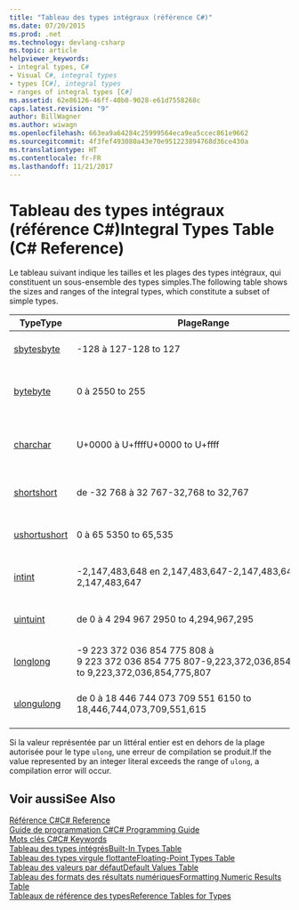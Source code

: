 ```yaml
---
title: "Tableau des types intégraux (référence C#)"
ms.date: 07/20/2015
ms.prod: .net
ms.technology: devlang-csharp
ms.topic: article
helpviewer_keywords:
- integral types, C#
- Visual C#, integral types
- types [C#], integral types
- ranges of integral types [C#]
ms.assetid: 62e86126-46ff-40b0-9028-e61d7558268c
caps.latest.revision: "9"
author: BillWagner
ms.author: wiwagn
ms.openlocfilehash: 663ea9a64284c25999564eca9ea5ccec861e9662
ms.sourcegitcommit: 4f3fef493080a43e70e951223894768d36ce430a
ms.translationtype: HT
ms.contentlocale: fr-FR
ms.lasthandoff: 11/21/2017
---
```

# <a name="integral-types-table-c-reference"></a><span data-ttu-id="dfce4-102">Tableau des types intégraux (référence C#)</span><span class="sxs-lookup"><span data-stu-id="dfce4-102">Integral Types Table (C# Reference)</span></span>
<span data-ttu-id="dfce4-103">Le tableau suivant indique les tailles et les plages des types intégraux, qui constituent un sous-ensemble des types simples.</span><span class="sxs-lookup"><span data-stu-id="dfce4-103">The following table shows the sizes and ranges of the integral types, which constitute a subset of simple types.</span></span>  
  
|<span data-ttu-id="dfce4-104">Type</span><span class="sxs-lookup"><span data-stu-id="dfce4-104">Type</span></span>|<span data-ttu-id="dfce4-105">Plage</span><span class="sxs-lookup"><span data-stu-id="dfce4-105">Range</span></span>|<span data-ttu-id="dfce4-106">Taille</span><span class="sxs-lookup"><span data-stu-id="dfce4-106">Size</span></span>|  
|----------|-----------|----------|  
|[<span data-ttu-id="dfce4-107">sbyte</span><span class="sxs-lookup"><span data-stu-id="dfce4-107">sbyte</span></span>](../../../csharp/language-reference/keywords/sbyte.md)|<span data-ttu-id="dfce4-108">-128 à 127</span><span class="sxs-lookup"><span data-stu-id="dfce4-108">-128 to 127</span></span>|<span data-ttu-id="dfce4-109">Entier 8 bits signé</span><span class="sxs-lookup"><span data-stu-id="dfce4-109">Signed 8-bit integer</span></span>|  
|[<span data-ttu-id="dfce4-110">byte</span><span class="sxs-lookup"><span data-stu-id="dfce4-110">byte</span></span>](../../../csharp/language-reference/keywords/byte.md)|<span data-ttu-id="dfce4-111">0 à 255</span><span class="sxs-lookup"><span data-stu-id="dfce4-111">0 to 255</span></span>|<span data-ttu-id="dfce4-112">Entier 8 bits non signé</span><span class="sxs-lookup"><span data-stu-id="dfce4-112">Unsigned 8-bit integer</span></span>|  
|[<span data-ttu-id="dfce4-113">char</span><span class="sxs-lookup"><span data-stu-id="dfce4-113">char</span></span>](../../../csharp/language-reference/keywords/char.md)|<span data-ttu-id="dfce4-114">U+0000 à U+ffff</span><span class="sxs-lookup"><span data-stu-id="dfce4-114">U+0000 to U+ffff</span></span>|<span data-ttu-id="dfce4-115">Caractère Unicode 16 bits</span><span class="sxs-lookup"><span data-stu-id="dfce4-115">Unicode 16-bit character</span></span>|  
|[<span data-ttu-id="dfce4-116">short</span><span class="sxs-lookup"><span data-stu-id="dfce4-116">short</span></span>](../../../csharp/language-reference/keywords/short.md)|<span data-ttu-id="dfce4-117">de -32 768 à 32 767</span><span class="sxs-lookup"><span data-stu-id="dfce4-117">-32,768 to 32,767</span></span>|<span data-ttu-id="dfce4-118">Entier 16 bits signé</span><span class="sxs-lookup"><span data-stu-id="dfce4-118">Signed 16-bit integer</span></span>|  
|[<span data-ttu-id="dfce4-119">ushort</span><span class="sxs-lookup"><span data-stu-id="dfce4-119">ushort</span></span>](../../../csharp/language-reference/keywords/ushort.md)|<span data-ttu-id="dfce4-120">0 à 65 535</span><span class="sxs-lookup"><span data-stu-id="dfce4-120">0 to 65,535</span></span>|<span data-ttu-id="dfce4-121">Entier 16 bits non signé</span><span class="sxs-lookup"><span data-stu-id="dfce4-121">Unsigned 16-bit integer</span></span>|  
|[<span data-ttu-id="dfce4-122">int</span><span class="sxs-lookup"><span data-stu-id="dfce4-122">int</span></span>](../../../csharp/language-reference/keywords/int.md)|<span data-ttu-id="dfce4-123">-2,147,483,648 en 2,147,483,647</span><span class="sxs-lookup"><span data-stu-id="dfce4-123">-2,147,483,648 to 2,147,483,647</span></span>|<span data-ttu-id="dfce4-124">Entier 32 bits signé</span><span class="sxs-lookup"><span data-stu-id="dfce4-124">Signed 32-bit integer</span></span>|  
|[<span data-ttu-id="dfce4-125">uint</span><span class="sxs-lookup"><span data-stu-id="dfce4-125">uint</span></span>](../../../csharp/language-reference/keywords/uint.md)|<span data-ttu-id="dfce4-126">de 0 à 4 294 967 295</span><span class="sxs-lookup"><span data-stu-id="dfce4-126">0 to 4,294,967,295</span></span>|<span data-ttu-id="dfce4-127">Entier 32 bits non signé</span><span class="sxs-lookup"><span data-stu-id="dfce4-127">Unsigned 32-bit integer</span></span>|  
|[<span data-ttu-id="dfce4-128">long</span><span class="sxs-lookup"><span data-stu-id="dfce4-128">long</span></span>](../../../csharp/language-reference/keywords/long.md)|<span data-ttu-id="dfce4-129">-9 223 372 036 854 775 808 à 9 223 372 036 854 775 807</span><span class="sxs-lookup"><span data-stu-id="dfce4-129">-9,223,372,036,854,775,808 to 9,223,372,036,854,775,807</span></span>|<span data-ttu-id="dfce4-130">Entier 64 bits signé</span><span class="sxs-lookup"><span data-stu-id="dfce4-130">Signed 64-bit integer</span></span>|  
|[<span data-ttu-id="dfce4-131">ulong</span><span class="sxs-lookup"><span data-stu-id="dfce4-131">ulong</span></span>](../../../csharp/language-reference/keywords/ulong.md)|<span data-ttu-id="dfce4-132">de 0 à 18 446 744 073 709 551 615</span><span class="sxs-lookup"><span data-stu-id="dfce4-132">0 to 18,446,744,073,709,551,615</span></span>|<span data-ttu-id="dfce4-133">Entier 64 bits non signé</span><span class="sxs-lookup"><span data-stu-id="dfce4-133">Unsigned 64-bit integer</span></span>|  
  
 <span data-ttu-id="dfce4-134">Si la valeur représentée par un littéral entier est en dehors de la plage autorisée pour le type `ulong`, une erreur de compilation se produit.</span><span class="sxs-lookup"><span data-stu-id="dfce4-134">If the value represented by an integer literal exceeds the range of `ulong`, a compilation error will occur.</span></span>  
  
## <a name="see-also"></a><span data-ttu-id="dfce4-135">Voir aussi</span><span class="sxs-lookup"><span data-stu-id="dfce4-135">See Also</span></span>  
 [<span data-ttu-id="dfce4-136">Référence C#</span><span class="sxs-lookup"><span data-stu-id="dfce4-136">C# Reference</span></span>](../../../csharp/language-reference/index.md)  
 [<span data-ttu-id="dfce4-137">Guide de programmation C#</span><span class="sxs-lookup"><span data-stu-id="dfce4-137">C# Programming Guide</span></span>](../../../csharp/programming-guide/index.md)  
 [<span data-ttu-id="dfce4-138">Mots clés C#</span><span class="sxs-lookup"><span data-stu-id="dfce4-138">C# Keywords</span></span>](../../../csharp/language-reference/keywords/index.md)  
 [<span data-ttu-id="dfce4-139">Tableau des types intégrés</span><span class="sxs-lookup"><span data-stu-id="dfce4-139">Built-In Types Table</span></span>](../../../csharp/language-reference/keywords/built-in-types-table.md)  
 [<span data-ttu-id="dfce4-140">Tableau des types virgule flottante</span><span class="sxs-lookup"><span data-stu-id="dfce4-140">Floating-Point Types Table</span></span>](../../../csharp/language-reference/keywords/floating-point-types-table.md)  
 [<span data-ttu-id="dfce4-141">Tableau des valeurs par défaut</span><span class="sxs-lookup"><span data-stu-id="dfce4-141">Default Values Table</span></span>](../../../csharp/language-reference/keywords/default-values-table.md)  
 [<span data-ttu-id="dfce4-142">Tableau des formats des résultats numériques</span><span class="sxs-lookup"><span data-stu-id="dfce4-142">Formatting Numeric Results Table</span></span>](../../../csharp/language-reference/keywords/formatting-numeric-results-table.md)  
 [<span data-ttu-id="dfce4-143">Tableaux de référence des types</span><span class="sxs-lookup"><span data-stu-id="dfce4-143">Reference Tables for Types</span></span>](../../../csharp/language-reference/keywords/reference-tables-for-types.md)
